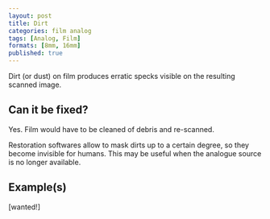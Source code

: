 ```yaml
---
layout: post
title: Dirt
categories: film analog
tags: [Analog, Film]
formats: [8mm, 16mm]
published: true
---
```


Dirt (or dust) on film produces erratic specks visible on the resulting scanned image.

## Can it be fixed?

Yes. Film would have to be cleaned of debris and re-scanned.

Restoration softwares allow to mask dirts up to a certain degree, so they become invisible for humans. This may be useful when the analogue source is no longer available.

## Example(s)

[wanted!]
